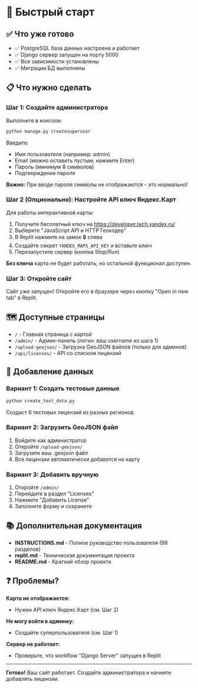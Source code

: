 # 🚀 Быстрый старт

## ✅ Что уже готово

- ✅ PostgreSQL база данных настроена и работает
- ✅ Django сервер запущен на порту 5000
- ✅ Все зависимости установлены
- ✅ Миграции БД выполнены

## 📋 Что нужно сделать

### Шаг 1: Создайте администратора

Выполните в консоли:

```bash
python manage.py createsuperuser
```

Введите:
- Имя пользователя (например: admin)
- Email (можно оставить пустым, нажмите Enter)
- Пароль (минимум 8 символов)
- Подтверждение пароля

**Важно:** При вводе пароля символы не отображаются - это нормально!

### Шаг 2 (Опционально): Настройте API ключ Яндекс.Карт

Для работы интерактивной карты:

1. Получите бесплатный ключ на https://developer.tech.yandex.ru/
2. Выберите "JavaScript API и HTTP Геокодер"
3. В Replit нажмите на замок 🔒 слева
4. Создайте секрет `YANDEX_MAPS_API_KEY` и вставьте ключ
5. Перезапустите сервер (кнопка Stop/Run)

**Без ключа** карта не будет работать, но остальной функционал доступен.

### Шаг 3: Откройте сайт

Сайт уже запущен! Откройте его в браузере через кнопку "Open in new tab" в Replit.

## 🗺️ Доступные страницы

- `/` - Главная страница с картой
- `/admin/` - Админ-панель (логин: ваш username из шага 1)
- `/upload-geojson/` - Загрузка GeoJSON файлов (только для админов)
- `/api/licenses/` - API со списком лицензий

## 📝 Добавление данных

### Вариант 1: Создать тестовые данные

```bash
python create_test_data.py
```

Создаст 6 тестовых лицензий из разных регионов.

### Вариант 2: Загрузить GeoJSON файл

1. Войдите как администратор
2. Откройте `/upload-geojson/`
3. Загрузите ваш .geojson файл
4. Все лицензии автоматически добавятся на карту

### Вариант 3: Добавить вручную

1. Откройте `/admin/`
2. Перейдите в раздел "Licenses"
3. Нажмите "Добавить License"
4. Заполните форму и сохраните

## 📚 Дополнительная документация

- **INSTRUCTIONS.md** - Полное руководство пользователя (98 разделов)
- **replit.md** - Техническая документация проекта
- **README.md** - Краткий обзор проекта

## ❓ Проблемы?

**Карта не отображается:**
- Нужен API ключ Яндекс.Карт (см. Шаг 2)

**Не могу войти в админку:**
- Создайте суперпользователя (см. Шаг 1)

**Сервер не работает:**
- Проверьте, что workflow "Django Server" запущен в Replit

---

**Готово!** Ваш сайт работает. Создайте администратора и начните добавлять лицензии.
